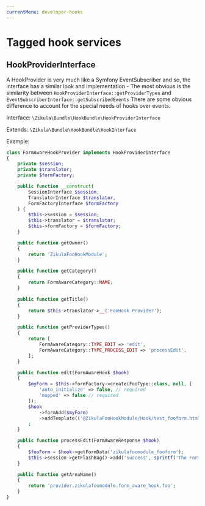 ```yaml
---
currentMenu: developer-hooks
---
```

# Tagged hook services

## HookProviderInterface

A HookProvider is very much like a Symfony EventSubscriber and so, the interface has a similar look and implementation -
The most obvious is the similarity between `HookProviderInterface::getProviderTypes` and `EventSubscriberInterface::getSubscribedEvents`
There are some obvious difference to account for the special needs of hooks over events.

Interface: `\Zikula\Bundle\HookBundle\HookProviderInterface`

Extends: `\Zikula\Bundle\HookBundle\HookInterface`

Example:

```php
class FormAwareHookProvider implements HookProviderInterface
{
    private $session;
    private $translator;
    private $formFactory;

    public function __construct(
        SessionInterface $session,
        TranslatorInterface $translator,
        FormFactoryInterface $formFactory
    ) {
        $this->session = $session;
        $this->translator = $translator;
        $this->formFactory = $formFactory;
    }

    public function getOwner()
    {
        return 'ZikulaFooHookModule';
    }

    public function getCategory()
    {
        return FormAwareCategory::NAME;
    }

    public function getTitle()
    {
        return $this->translator->__('FooHook Provider');
    }

    public function getProviderTypes()
    {
        return [
            FormAwareCategory::TYPE_EDIT => 'edit',
            FormAwareCategory::TYPE_PROCESS_EDIT => 'processEdit',
        ];
    }

    public function edit(FormAwareHook $hook)
    {
        $myForm = $this->formFactory->create(FooType::class, null, [
            'auto_initialize' => false, // required
            'mapped' => false // required
        ]);
        $hook
            ->formAdd($myForm)
            ->addTemplate(('@ZikulaFooHookModule/Hook/test_fooform.html.twig'))
        ;
    }

    public function processEdit(FormAwareResponse $hook)
    {
        $fooForm = $hook->getFormData('zikulafoomodule_fooform');
        $this->session->getFlashBag()->add('success', sprintf('The FormAwareHookProvider foo form was processed and the answer was %s', $fooForm['textField']));
    }

    public function getAreaName()
    {
        return 'provider.zikulafoomodule.form_aware_hook.foo';
    }
}
```
